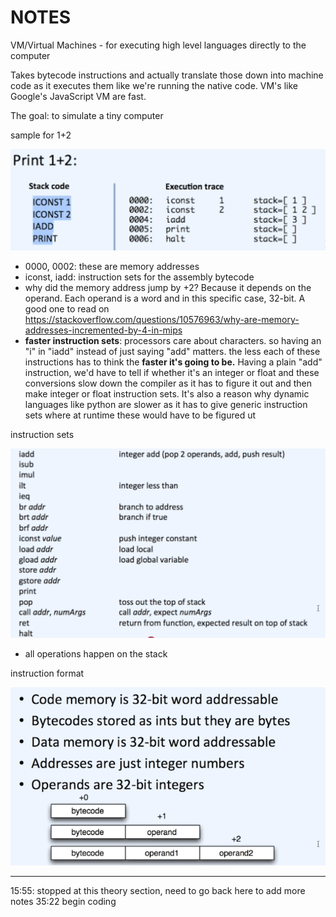 # NOTES

VM/Virtual Machines - for executing high level languages directly to the computer

Takes bytecode instructions and actually translate those down into machine code as it executes them like we're running the native code. VM's like Google's JavaScript VM are fast.

The goal: to simulate a tiny computer

sample for 1+2

![](01.png)


- 0000, 0002: these are memory addresses
- iconst, iadd: instruction sets for the assembly bytecode
- why did the memory address jump by +2? Because it depends on the operand. Each operand is a word and in this specific case, 32-bit. A good one to read on https://stackoverflow.com/questions/10576963/why-are-memory-addresses-incremented-by-4-in-mips
- **faster instruction sets**: processors care about characters. so having an "i" in "iadd" instead of just saying "add" matters. the less each of these instructions has to think the **faster it's going to be.** Having a plain "add" instruction, we'd have to tell if whether it's an integer or float and these conversions slow down the compiler as it has to figure it out and then make integer or float instruction sets. It's also a reason why dynamic languages like python are slower as it has to give generic instruction sets where at runtime these would have to be figured ut

instruction sets

![](02.png)

- all operations happen on the stack

instruction format

![](03.png)

---

15:55: stopped at this theory section, need to go back here to add more notes
35:22 begin coding